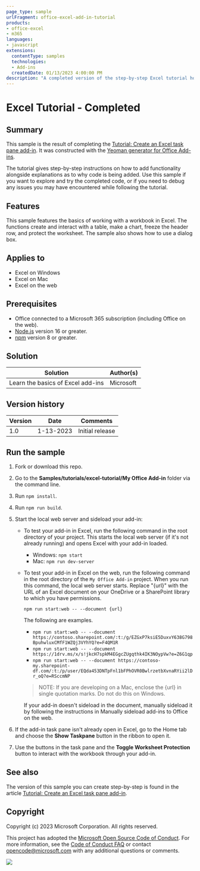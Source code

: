 ```yaml
---
page_type: sample
urlFragment: office-excel-add-in-tutorial
products:
- office-excel
- m365
languages:
- javascript
extensions:
  contentType: samples
  technologies:
  - Add-ins
  createdDate: 01/13/2023 4:00:00 PM
description: "A completed version of the step-by-step Excel tutorial hosted on learn.microsoft.com."
---
```


# Excel Tutorial - Completed

## Summary

This sample is the result of completing the [Tutorial: Create an Excel task pane add-in](https://learn.microsoft.com/office/dev/add-ins/tutorials/excel-tutorial). It was constructed with the [Yeoman generator for Office Add-ins](https://learn.microsoft.com/office/dev/add-ins/develop/yeoman-generator-overview).

The tutorial gives step-by-step instructions on how to add functionality alongside explanations as to why code is being added. Use this sample if you want to explore and try the completed code, or if you need to debug any issues you may have encountered while following the tutorial.

## Features

This sample features the basics of working with a workbook in Excel. The functions create and interact with a table, make a chart, freeze the header row, and protect the worksheet. The sample also shows how to use a dialog box.

## Applies to

- Excel on Windows
- Excel on Mac
- Excel on the web

## Prerequisites

- Office connected to a Microsoft 365 subscription (including Office on the web).
- [Node.js](https://nodejs.org/) version 16 or greater.
- [npm](https://docs.npmjs.com/downloading-and-installing-node-js-and-npm) version 8 or greater.

## Solution

Solution | Author(s)
---------|----------
Learn the basics of Excel add-ins | Microsoft

## Version history

Version  | Date | Comments
---------| -----| --------
1.0 | 1-13-2023 | Initial release

## Run the sample

1. Fork or download this repo.

1. Go to the **Samples/tutorials/excel-tutorial/My Office Add-in** folder via the command line.

1. Run `npm install`.

1. Run `npm run build`.

1. Start the local web server and sideload your add-in:

    - To test your add-in in Excel, run the following command in the root directory of your project. This starts the local web server (if it's not already running) and opens Excel with your add-in loaded.

      - Windows: `npm start`
      - Mac: `npm run dev-server`

    - To test your add-in in Excel on the web, run the following command in the root directory of the `My Office Add-in` project. When you run this command, the local web server starts. Replace "{url}" with the URL of an Excel document on your OneDrive or a SharePoint library to which you have permissions.

      ```command line
      npm run start:web -- --document {url}
      ```

      The following are examples.

      - `npm run start:web -- --document https://contoso.sharepoint.com/:t:/g/EZGxP7ksiE5DuxvY638G798BpuhwluxCMfF1WZQj3VYhYQ?e=F4QM1R`
      - `npm run start:web -- --document https://1drv.ms/x/s!jkcH7spkM4EGgcZUgqthk4IK3NOypVw?e=Z6G1qp`
      - `npm run start:web -- --document https://contoso-my.sharepoint-df.com/:t:/p/user/EQda453DNTpFnl1bFPhOVR0BwlrzetbXvnaRYii2lDr_oQ?e=RSccmNP`

      > NOTE: If you are developing on a Mac, enclose the {url} in single quotation marks. Do not do this on Windows.

      If your add-in doesn't sideload in the document, manually sideload it by following the instructions in Manually sideload add-ins to Office on the web.

1. If the add-in task pane isn't already open in Excel, go to the Home tab and choose the **Show Taskpane** button in the ribbon to open it.

1. Use the buttons in the task pane and the **Toggle Worksheet Protection** button to interact with the workbook through your add-in.

## See also

The version of this sample you can create step-by-step is found in the article [Tutorial: Create an Excel task pane add-in](https://learn.microsoft.com/office/dev/add-ins/tutorials/excel-tutorial).

## Copyright

Copyright (c) 2023 Microsoft Corporation. All rights reserved.

This project has adopted the [Microsoft Open Source Code of Conduct](https://opensource.microsoft.com/codeofconduct/). For more information, see the [Code of Conduct FAQ](https://opensource.microsoft.com/codeofconduct/faq/) or contact [opencode@microsoft.com](mailto:opencode@microsoft.com) with any additional questions or comments.

<img src="https://pnptelemetry.azurewebsites.net/pnp-officeaddins/samples/office-excel-add-in-tutorial" />